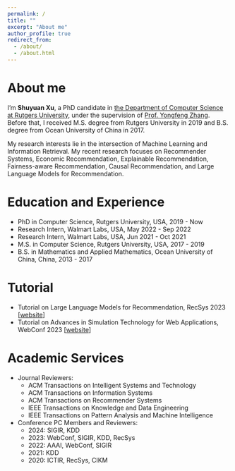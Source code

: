 ```yaml
---
permalink: /
title: ""
excerpt: "About me"
author_profile: true
redirect_from: 
  - /about/
  - /about.html
---
```




About me
======
I’m **Shuyuan Xu**, a PhD candidate in [the Department of Computer Science at Rutgers University](https://www.cs.rutgers.edu/), under the supervision of [Prof. Yongfeng Zhang](http://www.yongfeng.me/). Before that, I received M.S. degree from Rutgers University in 2019 and B.S. degree from Ocean University of China in 2017.

My research interests lie in the intersection of Machine Learning and Information Retrieval. My recent research focuses on Recommender Systems, Economic Recommendation, Explainable Recommendation, Fairness-aware Recommendation, Causal Recommendation, and Large Language Models for Recommendation. 

Education and Experience
======
- PhD in Computer Science, Rutgers University, USA, 2019 - Now
- Research Intern, Walmart Labs, USA, May 2022 - Sep 2022
- Research Intern, Walmart Labs, USA, Jun 2021 - Oct 2021
- M.S. in Computer Science, Rutgers University, USA, 2017 - 2019
- B.S. in Mathematics and Applied Mathematics, Ocean University of China, China, 2013 - 2017


Tutorial
======
- Tutorial on Large Language Models for Recommendation, RecSys 2023 [[website](https://llmrecsys.github.io/)]
- Tutorial on Advances in Simulation Technology for Web Applications, WebConf 2023 [[website](https://foundation4recsys.github.io/Tutorial-WWW23/)]


Academic Services
======
- Journal Reviewers:
  - ACM Transactions on Intelligent Systems and Technology  
  - ACM Transactions on Information Systems
  - ACM Transactions on Recommender Systems
  - IEEE Transactions on Knowledge and Data Engineering
  - IEEE Transactions on Pattern Analysis and Machine Intelligence
- Conference PC Members and Reviewers:
  - 2024: SIGIR, KDD
  - 2023: WebConf, SIGIR, KDD, RecSys
  - 2022: AAAI, WebConf, SIGIR
  - 2021: KDD
  - 2020: ICTIR, RecSys, CIKM


<script type="text/javascript" id="clustrmaps" src="//clustrmaps.com/map_v2.js?d=_PNByELI02fV0rWaBSo3DPZip22-sxZAghztRQTzrLY&cl=ffffff&w=a"></script>
